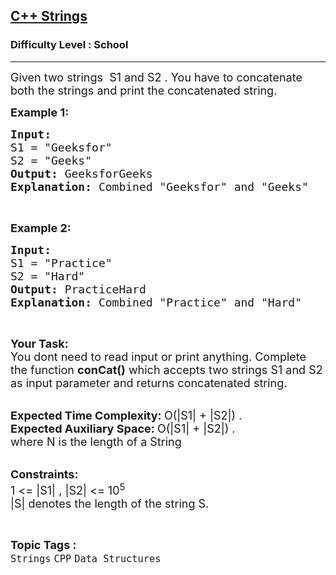 <h2><a href="https://www.geeksforgeeks.org/problems/c-strings4609/1?page=1&difficulty=School&status=unsolved&sortBy=submissions">C++ Strings</a></h2><h3>Difficulty Level : School</h3><hr><div class="problems_problem_content__Xm_eO"><p><span style="font-size:18px">Given two strings&nbsp; S1 and S2 .&nbsp;You have to concatenate both the strings and print the concatenated string.</span></p>

<p><span style="font-size:18px"><strong>Example 1:</strong></span></p>

<pre><span style="font-size:18px"><strong>Input:</strong>
S1 = "Geeksfor"
S2 = "Geeks"
<strong>Output:</strong> GeeksforGeeks
<strong>Explanation: </strong>Combined "Geeksfor" and "Geeks"</span></pre>

<p>&nbsp;</p>

<p><span style="font-size:18px"><strong>Example 2:</strong></span></p>

<pre><span style="font-size:18px"><strong>Input:</strong>
S1 = "Practice"
S2 = "Hard"
<strong>Output:</strong> PracticeHard
<strong>Explanation: </strong>Combined "Practice" and "Hard"</span></pre>

<p>&nbsp;</p>

<p><span style="font-size:18px"><strong>Your Task: &nbsp;</strong><br>
You dont need to read input or print anything. Complete the function <strong>conCat()</strong>&nbsp;which accepts two strings S1 and S2 as input parameter and returns concatenated string.</span></p>

<p><br>
<span style="font-size:18px"><strong>Expected Time Complexity: </strong>O(|S1| + |S2|) .<br>
<strong>Expected Auxiliary Space: </strong>O(|S1| + |S2|) .<br>
where N is the length of a&nbsp;String</span></p>

<p><br>
<span style="font-size:18px"><strong>Constraints:</strong><br>
1 &lt;= |S1| , |S2|&nbsp;&lt;= 10<sup>5</sup></span><br>
<span style="font-size:18px">|S| denotes the length of the string S.</span></p>
</div><br><p><span style=font-size:18px><strong>Topic Tags : </strong><br><code>Strings</code>&nbsp;<code>CPP</code>&nbsp;<code>Data Structures</code>&nbsp;